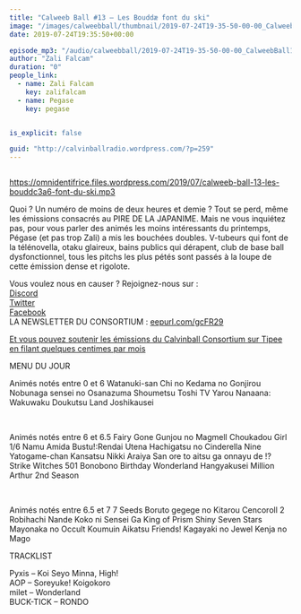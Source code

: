 ```yaml
---
title: "Calweeb Ball #13 – Les Bouddæ font du ski"
image: "/images/calweebball/thumbnail/2019-07-24T19-35-50-00-00_CalweebBall13LesBouddfontduski.jpg"
date: 2019-07-24T19:35:50+00:00

episode_mp3: "/audio/calweebball/2019-07-24T19-35-50-00-00_CalweebBall13LesBouddfontduski.mp3"
author: "Zali Falcam"
duration: "0"
people_link: 
  - name: Zali Falcam
    key: zalifalcam
  - name: Pegase
    key: pegase


is_explicit: false

guid: "http://calvinballradio.wordpress.com/?p=259"
---
```


<PodcastHeader/>

<!-- ECRIRE LA DESCRIPTION DE L'EPISODE SOUS CETTE LIGNE -->
<p><img src="/resources/calweebball/2019-07-24T19-35-50-00-00_CalweebBall13LesBouddfontduski/13.jpg" alt=""></p>
<p><a href="https://omnidentifrice.files.wordpress.com/2019/07/calweeb-ball-13-les-bouddc3a6-font-du-ski.mp3" rel="nofollow">https://omnidentifrice.files.wordpress.com/2019/07/calweeb-ball-13-les-bouddc3a6-font-du-ski.mp3</a></p>
<p>Quoi ? Un numéro de moins de deux heures et demie ? Tout se perd, même les émissions consacrés au PIRE DE LA JAPANIME. Mais ne vous inquiétez pas, pour vous parler des animés les moins intéressants du printemps, Pégase (et pas trop Zali) a mis les bouchées doubles. V-tubeurs qui font de la télénovella, otaku glaireux, bains publics qui dérapent, club de base ball dysfonctionnel, tous les pitchs les plus pétés sont passés à la loupe de cette émission dense et rigolote.</p>
<p>Vous voulez nous en causer ? Rejoignez-nous sur :<br>
<a href="http://discordapp.com/invite/4RnA9v7" rel="nofollow">Discord</a><br>
<a href="https://twitter.com/Calvinball_FM?lang=fr" rel="nofollow">Twitter</a><br>
<a href="https://www.facebook.com/CalvinballRadio/?ref=bookmarks" rel="nofollow">Facebook</a><br>
LA NEWSLETTER DU CONSORTIUM : <a title="http://eepurl.com/gcFR29" href="https://exit.sc/?url=http%3A%2F%2Feepurl.com%2FgcFR29" rel="nofollow">eepurl.com/gcFR29</a></p>
<p><a href="https://fr.tipeee.com/calvinball" rel="nofollow">Et vous pouvez soutenir les émissions du Calvinball Consortium sur Tipee en filant quelques centimes par mois</a></p>
<p>MENU DU JOUR</p>




<tr>
<td>Animés notés entre 0 et 6</td>
</tr>
<tr>
<td>Watanuki-san Chi no</td>
</tr>
<tr>
<td>Kedama no Gonjirou</td>
</tr>
<tr>
<td>Nobunaga sensei no Osanazuma</td>
</tr>
<tr>
<td>Shoumetsu Toshi</td>
</tr>
<tr>
<td>TV Yarou Nanaana: Wakuwaku Doukutsu Land</td>
</tr>
<tr>
<td>Joshikausei</td>
</tr>


<p>&nbsp;</p>




<tr>
<td>Animés notés entre 6 et 6.5</td>
</tr>
<tr>
<td>Fairy Gone</td>
</tr>
<tr>
<td>Gunjou no Magmell</td>
</tr>
<tr>
<td>Choukadou Girl 1/6</td>
</tr>
<tr>
<td>Namu Amida Bustu!:Rendai Utena</td>
</tr>
<tr>
<td>Hachigatsu no Cinderella Nine</td>
</tr>
<tr>
<td>Yatogame-chan Kansatsu Nikki</td>
</tr>
<tr>
<td>Araiya San ore to aitsu ga onnayu de !?</td>
</tr>
<tr>
<td>Strike Witches 501</td>
</tr>
<tr>
<td>Bonobono</td>
</tr>
<tr>
<td>Birthday Wonderland</td>
</tr>
<tr>
<td>Hangyakusei Million Arthur 2nd Season</td>
</tr>


<p>&nbsp;</p>




<tr>
<td>Animés notés entre 6.5 et 7</td>
</tr>
<tr>
<td>7 Seeds</td>
</tr>
<tr>
<td>Boruto</td>
</tr>
<tr>
<td>gegege no Kitarou</td>
</tr>
<tr>
<td>Cencoroll 2</td>
</tr>
<tr>
<td>Robihachi</td>
</tr>
<tr>
<td>Nande Koko ni Sensei Ga</td>
</tr>
<tr>
<td>King of Prism Shiny Seven Stars</td>
</tr>
<tr>
<td>Mayonaka no Occult Koumuin</td>
</tr>
<tr>
<td>Aikatsu Friends! Kagayaki no Jewel</td>
</tr>
<tr>
<td>Kenja no Mago</td>
</tr>


<p>TRACKLIST</p>
<p>Pyxis – Koi Seyo Minna, High!<br>
AOP – Soreyuke! Koigokoro<br>
milet – Wonderland<br>
BUCK-TICK – RONDO</p>


